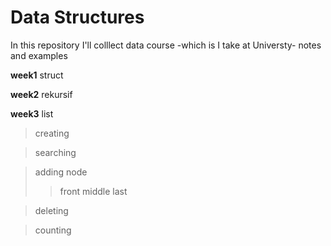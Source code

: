 # Data Structures
 
In this repository I'll colllect data course -which is I take at Universty- notes and examples

**week1**
struct

**week2** 
rekursif

**week3**
list
>creating

>searching

>adding node
>>front
>>middle
>>last

>deleting 

>counting
